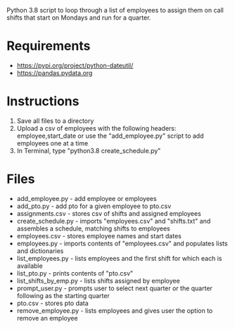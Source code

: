 Python 3.8 script to loop through a list of employees to assign them on call shifts that start on Mondays and run for a quarter.

# Requirements
* https://pypi.org/project/python-dateutil/
* https://pandas.pydata.org

# Instructions
1. Save all files to a directory
1. Upload a csv of employees with the following headers: employee,start_date or use the "add_employee.py" script to add employees one at a time
1. In Terminal, type "python3.8 create_schedule.py"

# Files
* add_employee.py - add employee or employees
* add_pto.py - add pto for a given employee to pto.csv
* assignments.csv - stores csv of shifts and assigned employees
* create_schedule.py - imports "employees.csv" and "shifts.txt" and assembles a schedule, matching shifts to employees
* employees.csv - stores employee names and start dates
* employees.py - imports contents of "employees.csv" and populates lists and dictionaries
* list_employees.py - lists employees and the first shift for which each is available
* list_pto.py - prints contents of "pto.csv"
* list_shifts_by_emp.py - lists shifts assigned by employee
* prompt_user.py - prompts user to select next quarter or the quarter following as the starting quarter
* pto.csv - stores pto data
* remove_employee.py - lists employees and gives user the option to remove an employee

